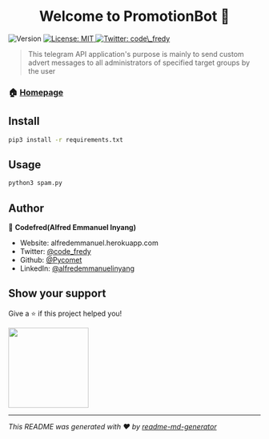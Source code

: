 <h1 align="center">Welcome to PromotionBot 👋</h1>
<p>
  <img alt="Version" src="https://img.shields.io/badge/version-1.0-blue.svg?cacheSeconds=2592000" />
  <a href="#" target="_blank">
    <img alt="License: MIT" src="https://img.shields.io/badge/License-MIT-yellow.svg" />
  </a>
  <a href="https://twitter.com/code\_fredy" target="_blank">
    <img alt="Twitter: code\_fredy" src="https://img.shields.io/twitter/follow/code\_fredy.svg?style=social" />
  </a>
</p>

> This telegram API application's purpose is mainly to send custom advert messages to all administrators of specified target groups by the user

### 🏠 [Homepage](t.me/BC50_bot)

## Install

```sh
pip3 install -r requirements.txt
```

## Usage

```sh
python3 spam.py
```

## Author

👤 **Codefred(Alfred Emmanuel Inyang)**

* Website: alfredemmanuel.herokuapp.com
* Twitter: [@code\_fredy](https://twitter.com/code\_fredy)
* Github: [@Pycomet](https://github.com/Pycomet)
* LinkedIn: [@alfredemmanuelinyang](https://linkedin.com/in/alfredemmanuelinyang)

## Show your support

Give a ⭐️ if this project helped you!

<a href="https://www.patreon.com/Codefred">
  <img src="https://c5.patreon.com/external/logo/become_a_patron_button@2x.png" width="160">
</a>

***
_This README was generated with ❤️ by [readme-md-generator](https://github.com/kefranabg/readme-md-generator)_